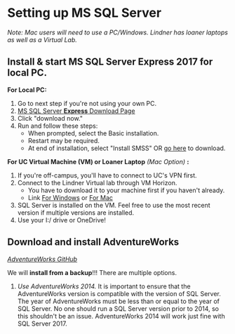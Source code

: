 # Setting up MS SQL Server

*Note: Mac users will need to use a PC/Windows. Lindner has loaner laptops as well as a Virtual Lab.*

## Install & start MS SQL Server Express 2017 for local PC.

**For Local PC:**
1. Go to next step if you're not using your own PC. 
2. [MS SQL Server **Express** Download Page](https://www.microsoft.com/en-us/sql-server/sql-server-editions-express)
3. Click "download now."
4. Run and follow these steps:
    + When prompted, select the Basic installation.
    + Restart may be required.
    + At end of installation, select "Install SMSS" OR [go here](https://docs.microsoft.com/en-us/sql/ssms/download-sql-server-management-studio-ssms?redirectedfrom=MSDN&view=sql-server-2017) to download.

**For UC Virtual Machine (VM) or Loaner Laptop** *(Mac Option)* **:**
1. If you're off-campus, you'll have to connect to UC's VPN first.
2. Connect to the Lindner Virtual lab through VM Horizon. 
    + You have to download it to your machine first if you haven't already. 
    + Link [For Windows](https://kb.uc.edu/KBArticles/UCVLabs-Windows.aspx) or [For Mac](https://kb.uc.edu/KBArticles/UCVLabs-MacOSX.aspx)
3. SQL Server is installed on the VM. Feel free to use the most recent version if multiple versions are installed.
4. Use your I:/ drive or OneDrive!

## Download and install AdventureWorks

[*AdventureWorks GitHub*](https://github.com/Microsoft/sql-server-samples/blob/master/samples/databases/adventure-works/README.md)

We will **install from a backup**!!! There are multiple options.

1. *Use AdventureWorks 2014.* It is important to ensure that the AdventureWorks version is compatible with the version of SQL Server. The year of AdventureWorks must be less than or equal to the year of SQL Server. No one should run a SQL Server version prior to 2014, so this shouldn't be an issue. AdventureWorks 2014 will work just fine with SQL Server 2017.
